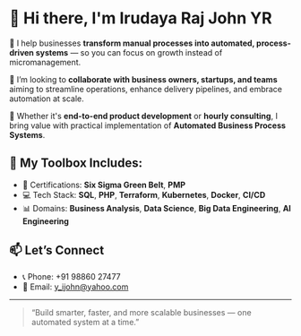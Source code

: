 # 👋 Hi there, I'm Irudaya Raj John YR

🚀 I help businesses **transform manual processes into automated, process-driven systems** — so you can focus on growth instead of micromanagement.

🤝 I’m looking to **collaborate with business owners, startups, and teams** aiming to streamline operations, enhance delivery pipelines, and embrace automation at scale.

💼 Whether it's **end-to-end product development** or **hourly consulting**, I bring value with practical implementation of **Automated Business Process Systems**.

## 🔧 My Toolbox Includes:
- 🎯 Certifications: **Six Sigma Green Belt**, **PMP**
- 💻 Tech Stack: **SQL**, **PHP**, **Terraform**, **Kubernetes**, **Docker**, **CI/CD**
- 📊 Domains: **Business Analysis**, **Data Science**, **Big Data Engineering**, **AI Engineering**

## 📫 Let’s Connect
- 📞 Phone: +91 98860 27477  
- 📧 Email: y_ijohn@yahoo.com  

---

> “Build smarter, faster, and more scalable businesses — one automated system at a time.”



<!---
YIRJohnGit/YIRJohnGit is a ✨ special ✨ repository because its `README.md` (this file) appears on your GitHub profile.
You can click the Preview link to take a look at your changes.
--->
